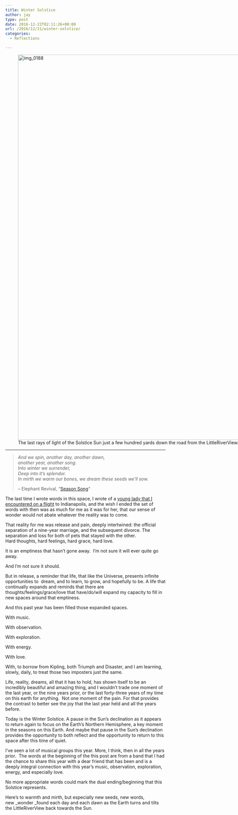 ```yaml
---
title: Winter Solstice
author: jay
type: post
date: 2016-12-22T02:11:26+00:00
url: /2016/12/21/winter-solstice/
categories:
  - Reflections

---
```

<figure id="attachment_245" aria-describedby="caption-attachment-245" style="width: 1613px" class="wp-caption alignnone"><img class="alignnone size-full wp-image-245" src="https://cdn.rambleon.org/migrate/2016/12/img_0188.jpg" alt="img_0188" width="1613" height="1210" srcset="https://cdn.rambleon.org/migrate/2016/12/img_0188.jpg 1613w, https://cdn.rambleon.org/migrate/2016/12/img_0188-300x225.jpg 300w, https://cdn.rambleon.org/migrate/2016/12/img_0188-768x576.jpg 768w, https://cdn.rambleon.org/migrate/2016/12/img_0188-1024x768.jpg 1024w, https://cdn.rambleon.org/migrate/2016/12/img_0188-400x300.jpg 400w" sizes="(max-width: 709px) 85vw, (max-width: 909px) 67vw, (max-width: 1362px) 62vw, 840px" /><figcaption id="caption-attachment-245" class="wp-caption-text">The last rays of light of the Solstice Sun just a few hundred yards down the road from the LittleRiverView.</figcaption></figure>

****

> <p class="p1">
>   <em><span class="s1">And we spin, another day, another dawn,<br /> </span><span class="s1">another year, another song.<br /> </span><span class="s1">Into winter we surrender,<br /> </span><span class="s1">Deep into it’s splendor.<br /> </span><span class="s1">In mirth we warm our bones, we dream these seeds we’ll sow.<br /> </span></em>
> </p>
>
> <p class="p1">
>   &#8211; Elephant Revival, &#8220;<a href="https://open.spotify.com/track/1LoqoTbFVYJsSqsH7BHiYP">Season Song</a>&#8220;
> </p>

The last time I wrote words in this space, I wrote of a [young lady that I encountered on a flight][1] to Indianapolis, and the wish I ended the set of words with then was as much for me as it was for her, that our sense of wonder would not abate whatever the reality was to come.

That reality for me was release and pain, deeply intertwined: the official separation of a nine-year marriage, and the subsequent divorce. The separation and loss for both of pets that stayed with the other. Hard thoughts, hard feelings, hard grace, hard love.

It is an emptiness that hasn&#8217;t gone away.  I&#8217;m not sure it will ever quite go away.

And I&#8217;m not sure it should.

But in release, a reminder that life, that like the Universe, presents infinite opportunities to  dream, and to learn, to grow, and hopefully to be. A life that continually expands and reminds that there are thoughts/feelings/grace/love that have/do/will expand my capacity to fill in new spaces around that emptiness.

And this past year has been filled those expanded spaces.

With music.

With observation.

With exploration.

With energy.

With love.

With, to borrow from Kipling, both Triumph and Disaster, and I am learning, slowly, daily, to treat those two imposters just the same.

Life, reality, dreams, all that it has to hold, has shown itself to be an incredibly beautiful and amazing thing, and I wouldn&#8217;t trade one moment of the last year, or the nine years prior, or the last forty-three years of my time on this earth for anything.  Not one moment of the pain. For that provides the contrast to better see the joy that the last year held and all the years before.

Today is the Winter Solstice. A pause in the Sun&#8217;s declination as it appears to return again to focus on the Earth&#8217;s Northern Hemisphere, a key moment in the seasons on this Earth. And maybe that pause in the Sun&#8217;s declination provides the opportunity to both reflect and the opportunity to return to this space after this time of quiet.

I&#8217;ve seen a lot of musical groups this year. More, I think, then in all the years prior.  The words at the beginning of the this post are from a band that I had the chance to share this year with a dear friend that has been and is a deeply integral connection with this year&#8217;s music, observation, exploration, energy, and especially love.

No more appropriate words could mark the dual ending/beginning that this Solstice represents.

Here&#8217;s to warmth and mirth, but especially new seeds, new words, new _wonder _found each day and each dawn as the Earth turns and tilts the LittleRiverView back towards the Sun.

&nbsp;

 [1]: http://words.littleriverview.org/2015/09/09/head-in-the-clouds/